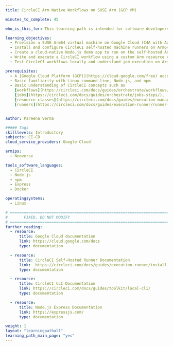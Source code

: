 ```yaml
---
title: CircleCI Arm Native Workflows on SUSE Arm (GCP VM)

minutes_to_complete: 45

who_is_this_for: This learning path is intended for software developers and DevOps engineers looking to set up and run CircleCI Arm native workflows on SUSE Linux Arm64 VMs, specifically on Google Cloud C4A with Axion processors, using self-hosted runners.

learning_objectives:
  - Provision a SUSE Arm64 virtual machine on Google Cloud (C4A with Axion processors)
  - Install and configure CircleCI self-hosted machine runners on Arm64
  - Create a cloud-native Node.js demo app to run on the self-hosted Arm runner
  - Write and execute a CircleCI workflow using a custom Arm resource class
  - Test CircleCI workflows locally and understand job execution on Arm64 runners

prerequisites:
  - A [Google Cloud Platform (GCP)](https://cloud.google.com/free) account with billing enabled
  - Basic familiarity with Linux command line, Node.js, and npm
  - Basic understanding of CircleCI concepts such as 
    [workflows](https://circleci.com/docs/guides/orchestrate/workflows/), 
    [jobs](https://circleci.com/docs/guides/orchestrate/jobs-steps/),
    [resource classes](https://circleci.com/docs/guides/execution-managed/resource-class-overview/), and 
    [runners](https://circleci.com/docs/guides/execution-runner/runner-overview/)


author: Pareena Verma

##### Tags
skilllevels: Introductory
subjects: CI-CD
cloud_service_providers: Google Cloud

armips:
  - Neoverse

tools_software_languages:
  - CircleCI
  - Node.js
  - npm
  - Express
  - Docker

operatingsystems:
  - Linux

# ================================================================================
#       FIXED, DO NOT MODIFY
# ================================================================================
further_reading:
  - resource:
      title: Google Cloud documentation
      link: https://cloud.google.com/docs
      type: documentation

  - resource:
      title: CircleCI Self-Hosted Runner Documentation
      link:  https://circleci.com/docs/guides/execution-runner/install-machine-runner-3-on-linux/
      type: documentation

  - resource:
      title: CircleCI CLI Documentation
      link: https://circleci.com/docs/guides/toolkit/local-cli/
      type: documentation

  - resource:
      title: Node.js Express Documentation
      link: https://expressjs.com/
      type: documentation

weight: 1
layout: "learningpathall"
learning_path_main_page: "yes"
---
```

